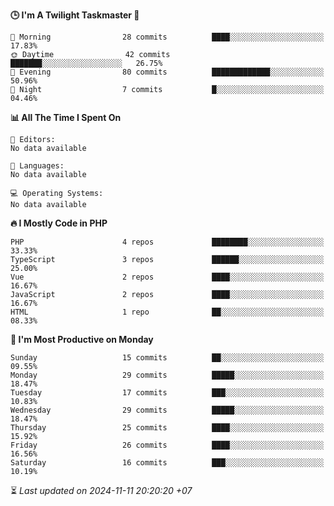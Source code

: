<!--START_SECTION:readme-stats-->
**🕒 I'm A Twilight Taskmaster 🌆**

```text
🌅 Morning                28 commits          ████░░░░░░░░░░░░░░░░░░░░░   17.83%
🌞 Daytime                42 commits          ███████░░░░░░░░░░░░░░░░░░   26.75%
🌆 Evening                80 commits          █████████████░░░░░░░░░░░░   50.96%
🌙 Night                  7 commits           █░░░░░░░░░░░░░░░░░░░░░░░░   04.46%
```

**📊 All The Time I Spent On**

```text
📝 Editors:
No data available

💬 Languages:
No data available

💻 Operating Systems:
No data available
```

**🔥 I Mostly Code in PHP**

```text
PHP                      4 repos             ████████░░░░░░░░░░░░░░░░░   33.33%
TypeScript               3 repos             ██████░░░░░░░░░░░░░░░░░░░   25.00%
Vue                      2 repos             ████░░░░░░░░░░░░░░░░░░░░░   16.67%
JavaScript               2 repos             ████░░░░░░░░░░░░░░░░░░░░░   16.67%
HTML                     1 repo              ██░░░░░░░░░░░░░░░░░░░░░░░   08.33%
```

**📅 I'm Most Productive on Monday**

```text
Sunday                   15 commits          ██░░░░░░░░░░░░░░░░░░░░░░░   09.55%
Monday                   29 commits          █████░░░░░░░░░░░░░░░░░░░░   18.47%
Tuesday                  17 commits          ███░░░░░░░░░░░░░░░░░░░░░░   10.83%
Wednesday                29 commits          █████░░░░░░░░░░░░░░░░░░░░   18.47%
Thursday                 25 commits          ████░░░░░░░░░░░░░░░░░░░░░   15.92%
Friday                   26 commits          ████░░░░░░░░░░░░░░░░░░░░░   16.56%
Saturday                 16 commits          ███░░░░░░░░░░░░░░░░░░░░░░   10.19%
```



⏳ *Last updated on 2024-11-11 20:20:20 +07*
<!--END_SECTION:readme-stats-->